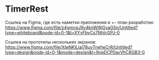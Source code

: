 # TimerRest

Ссылка на Figma, где есть наметки приложения и +- план разработки: https://www.figma.com/file/z4gmcpJ9v4knWl8jGyaG5n/Untitled?type=whiteboard&node-id=0-1&t=XYyFbyCs7NhlcGPJ-0

Ссылка на прототипы нескольких экранов: https://www.figma.com/file/XteNKILiaI78uvTnefwCrR/Untitled?type=design&node-id=0-1&mode=design&t=9npDCP0avVhC8GB3-0
